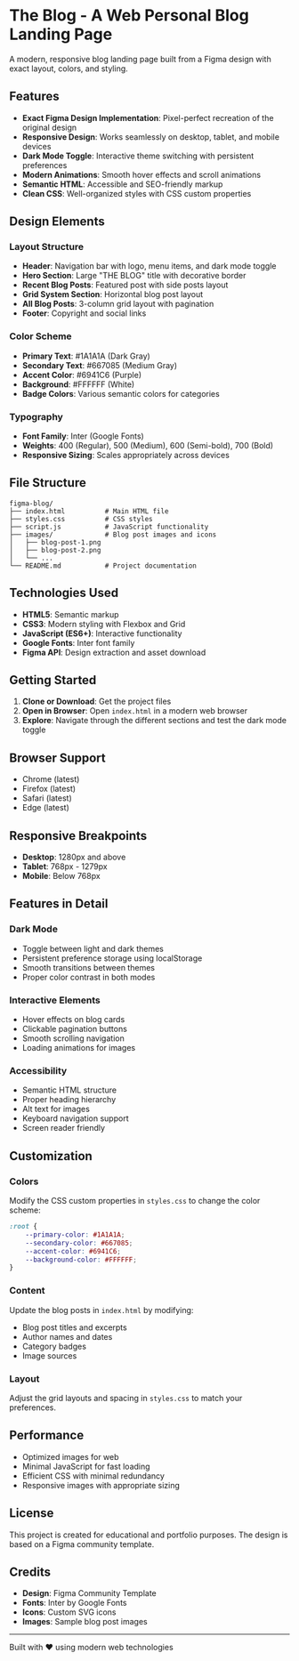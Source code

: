 # The Blog - A Web Personal Blog Landing Page

A modern, responsive blog landing page built from a Figma design with exact layout, colors, and styling.

## Features

- **Exact Figma Design Implementation**: Pixel-perfect recreation of the original design
- **Responsive Design**: Works seamlessly on desktop, tablet, and mobile devices
- **Dark Mode Toggle**: Interactive theme switching with persistent preferences
- **Modern Animations**: Smooth hover effects and scroll animations
- **Semantic HTML**: Accessible and SEO-friendly markup
- **Clean CSS**: Well-organized styles with CSS custom properties

## Design Elements

### Layout Structure
- **Header**: Navigation bar with logo, menu items, and dark mode toggle
- **Hero Section**: Large "THE BLOG" title with decorative border
- **Recent Blog Posts**: Featured post with side posts layout
- **Grid System Section**: Horizontal blog post layout
- **All Blog Posts**: 3-column grid layout with pagination
- **Footer**: Copyright and social links

### Color Scheme
- **Primary Text**: #1A1A1A (Dark Gray)
- **Secondary Text**: #667085 (Medium Gray)
- **Accent Color**: #6941C6 (Purple)
- **Background**: #FFFFFF (White)
- **Badge Colors**: Various semantic colors for categories

### Typography
- **Font Family**: Inter (Google Fonts)
- **Weights**: 400 (Regular), 500 (Medium), 600 (Semi-bold), 700 (Bold)
- **Responsive Sizing**: Scales appropriately across devices

## File Structure

```
figma-blog/
├── index.html          # Main HTML file
├── styles.css          # CSS styles
├── script.js           # JavaScript functionality
├── images/             # Blog post images and icons
│   ├── blog-post-1.png
│   ├── blog-post-2.png
│   └── ...
└── README.md           # Project documentation
```

## Technologies Used

- **HTML5**: Semantic markup
- **CSS3**: Modern styling with Flexbox and Grid
- **JavaScript (ES6+)**: Interactive functionality
- **Google Fonts**: Inter font family
- **Figma API**: Design extraction and asset download

## Getting Started

1. **Clone or Download**: Get the project files
2. **Open in Browser**: Open `index.html` in a modern web browser
3. **Explore**: Navigate through the different sections and test the dark mode toggle

## Browser Support

- Chrome (latest)
- Firefox (latest)
- Safari (latest)
- Edge (latest)

## Responsive Breakpoints

- **Desktop**: 1280px and above
- **Tablet**: 768px - 1279px
- **Mobile**: Below 768px

## Features in Detail

### Dark Mode
- Toggle between light and dark themes
- Persistent preference storage using localStorage
- Smooth transitions between themes
- Proper color contrast in both modes

### Interactive Elements
- Hover effects on blog cards
- Clickable pagination buttons
- Smooth scrolling navigation
- Loading animations for images

### Accessibility
- Semantic HTML structure
- Proper heading hierarchy
- Alt text for images
- Keyboard navigation support
- Screen reader friendly

## Customization

### Colors
Modify the CSS custom properties in `styles.css` to change the color scheme:

```css
:root {
    --primary-color: #1A1A1A;
    --secondary-color: #667085;
    --accent-color: #6941C6;
    --background-color: #FFFFFF;
}
```

### Content
Update the blog posts in `index.html` by modifying:
- Blog post titles and excerpts
- Author names and dates
- Category badges
- Image sources

### Layout
Adjust the grid layouts and spacing in `styles.css` to match your preferences.

## Performance

- Optimized images for web
- Minimal JavaScript for fast loading
- Efficient CSS with minimal redundancy
- Responsive images with appropriate sizing

## License

This project is created for educational and portfolio purposes. The design is based on a Figma community template.

## Credits

- **Design**: Figma Community Template
- **Fonts**: Inter by Google Fonts
- **Icons**: Custom SVG icons
- **Images**: Sample blog post images

---

Built with ❤️ using modern web technologies 